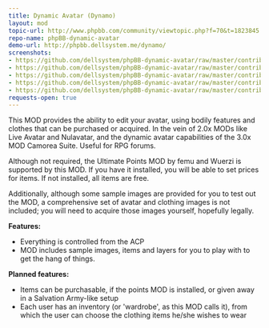 ```yaml
---
title: Dynamic Avatar (Dynamo)
layout: mod
topic-url: http://www.phpbb.com/community/viewtopic.php?f=70&t=1823845
repo-name: phpBB-dynamic-avatar
demo-url: http://phpbb.dellsystem.me/dynamo/
screenshots:
- https://github.com/dellsystem/phpBB-dynamic-avatar/raw/master/contrib/acp-edit-layer.png
- https://github.com/dellsystem/phpBB-dynamic-avatar/raw/master/contrib/acp-items.png
- https://github.com/dellsystem/phpBB-dynamic-avatar/raw/master/contrib/acp-layers.png
- https://github.com/dellsystem/phpBB-dynamic-avatar/raw/master/contrib/acp-settings.png
- https://github.com/dellsystem/phpBB-dynamic-avatar/raw/master/contrib/edit-avatar-hat.png
requests-open: true
---
```


This MOD provides the ability to edit your avatar, using bodily features and clothes that can be purchased or acquired. In the vein of 2.0x MODs like Live Avatar and Nulavatar, and the dynamic avatar capabilities of the 3.0x MOD Camorea Suite. Useful for RPG forums.

Although not required, the Ultimate Points MOD by femu and Wuerzi is supported by this MOD. If you have it installed, you will be able to set prices for items. If not installed, all items are free.

Additionally, although some sample images are provided for you to test out the MOD, a comprehensive set of avatar and clothing images is not included; you will need to acquire those images yourself, hopefully legally.

**Features:**

*	Everything is controlled from the ACP
*	MOD includes sample images, items and layers for you to play with to get the hang of things.

**Planned features:**

*	Items can be purchasable, if the points MOD is installed, or given away in a Salvation Army-like setup
*	Each user has an inventory (or 'wardrobe', as this MOD calls it), from which the user can choose the clothing items he/she wishes to wear
